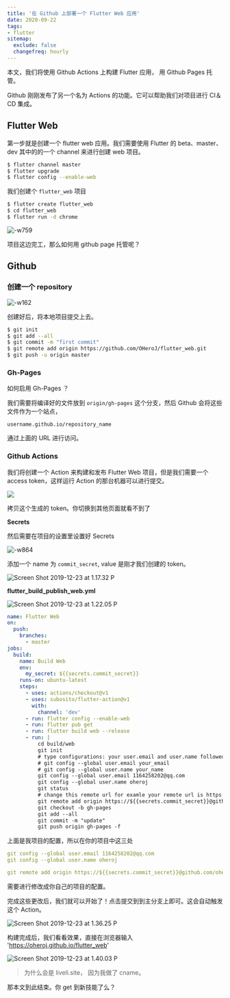 ```yaml
---
title: '在 Github 上部署一个 Flutter Web 应用'
date: 2020-09-22
tags:
- flutter
sitemap:
  exclude: false
  changefreq: hourly
---
```


本文，我们将使用 Github Actions 上构建 Flutter 应用， 用 Github Pages 托管。

Github 刚刚发布了另一个名为 Actions 的功能。它可以帮助我们对项目进行 CI＆CD 集成。

## Flutter Web

第一步就是创建一个 flutter web 应用。我们需要使用 Flutter 的 beta、master、dev 其中的的一个 channel 来进行创建 web 项目。

```sh
$ flutter channel master
$ flutter upgrade
$ flutter config --enable-web
```

我们创建个 `flutter_web` 项目

```sh
$ flutter create flutter_web
$ cd flutter_web
$ flutter run -d chrome
```

![-w759](http://blog.loveli.site/2019-12-23-15770764808850.png)

项目这边完工，那么如何用 github page 托管呢？


## Github

### 创建一个 repository

![-w162](http://blog.loveli.site/2019-12-23-15770767088539.png)

创建好后，将本地项目提交上去。

```sh
$ git init
$ git add --all
$ git commit -m "first commit"
$ git remote add origin https://github.com/OHeroJ/flutter_web.git
$ git push -u origin master
```

### Gh-Pages

如何启用 Gh-Pages ？

我们需要将编译好的文件放到 `origin/gh-pages` 这个分支，然后 Github 会将这些文件作为一个站点， 

```
username.github.io/repository_name
```

通过上面的 URL 进行访问。

### Github Actions

我们将创建一个 Action 来构建和发布 Flutter Web 项目，但是我们需要一个 access token，这样运行 Action 的那台机器可以进行提交。

![](http://blog.loveli.site/2019-12-23-13_08_13__12_23_2019.jpg)

拷贝这个生成的 token。你切换到其他页面就看不到了


**Secrets**

然后需要在项目的设置里设置好 Secrets

![-w864](http://blog.loveli.site/2019-12-23-15770780677496.png)

添加一个 name 为 `commit_secret`, value 是刚才我们创建的 token。


![Screen Shot 2019-12-23 at 1.17.32 P](http://blog.loveli.site/2019-12-23-Screen%20Shot%202019-12-23%20at%201.17.32%20PM.png)


**flutter_build_publish_web.yml**

![Screen Shot 2019-12-23 at 1.22.05 P](http://blog.loveli.site/2019-12-23-Screen%20Shot%202019-12-23%20at%201.22.05%20PM.png)


```yml
name: Flutter Web
on:
  push:
    branches:
      - master
jobs:
  build:
    name: Build Web
    env:
      my_secret: ${{secrets.commit_secret}}
    runs-on: ubuntu-latest
    steps:
      - uses: actions/checkout@v1
      - uses: subosito/flutter-action@v1
        with:
          channel: 'dev'
      - run: flutter config --enable-web
      - run: flutter pub get
      - run: flutter build web --release
      - run: |
          cd build/web
          git init
          # type configurations: your user.email and user.name followed lines 
          # git config --global user.email your_email 
          # git config --global user.name your_name 
          git config --global user.email 1164258202@qq.com
          git config --global user.name oheroj
          git status
          # change this remote url for examle your remote url is https://github.com/onatcipli/flutter_web.git then the following:
          git remote add origin https://${{secrets.commit_secret}}@github.com/oheroj/flutter_web.git
          git checkout -b gh-pages
          git add --all
          git commit -m "update"
          git push origin gh-pages -f
```

上面是我项目的配置，所以在你的项目中这三处

```yml
git config --global user.email 1164258202@qq.com
git config --global user.name oheroj

git remote add origin https://${{secrets.commit_secret}}@github.com/oheroj/flutter_web.git
```

需要进行修改成你自己的项目的配置。

完成这些更改后，我们就可以开始了！点击提交到到主分支上即可。这会自动触发这个 Action。

![Screen Shot 2019-12-23 at 1.36.25 P](http://blog.loveli.site/2019-12-23-Screen%20Shot%202019-12-23%20at%201.36.25%20PM.png)

构建完成后，我们看看效果，直接在浏览器输入 'https://oheroj.github.io/flutter_web'

![Screen Shot 2019-12-23 at 1.40.03 P](http://blog.loveli.site/2019-12-23-Screen%20Shot%202019-12-23%20at%201.40.03%20PM.png)

> 为什么会是 liveli.site， 因为我做了 cname。

那本文到此结束。你 get 到新技能了么？

